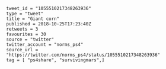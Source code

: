 ```
tweet_id = "1055510217348263936"
type = "tweet"
title = "Giant corn"
published = 2018-10-25T17:23:40Z
retweets = 3
favourites = 30
source = "twitter"
twitter_account = "norms_ps4"
source_url = "https://twitter.com/norms_ps4/status/1055510217348263936"
tag = [ "ps4share", "survivingmars",]
```

<p class='image'><img src='https://mnf.m17s.net/2018/10/25/DqXs8imWoAAwppd.jpg' alt=''></p>

